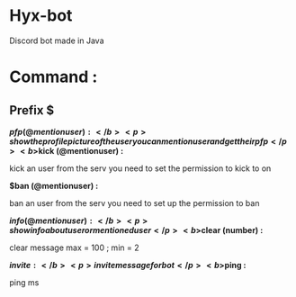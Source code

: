 # Hyx-bot
Discord bot made in Java
# Command : 
## Prefix $ 
<b>$pfp(@mentionuser) :</b> <p>show the profile picture of the user you can mentionuser and get their pfp </p>
<b>$kick (@mentionuser) :</b> <p>kick an user from the serv you need to set the permission to kick to on</p>

<b>$ban (@mentionuser) :</b> <p>ban an user from the serv you need to set up the permission to ban</p>

<b>$info (@mentionuser) :</b> <p>show info about user or mentioneduser</p>
<b>$clear (number) :</b> <p>clear message max = 100 ; min = 2</p>
<b>$invite : </b> <p>invite message for bot</p>
<b>$ping : </b> <p>ping ms</p>
